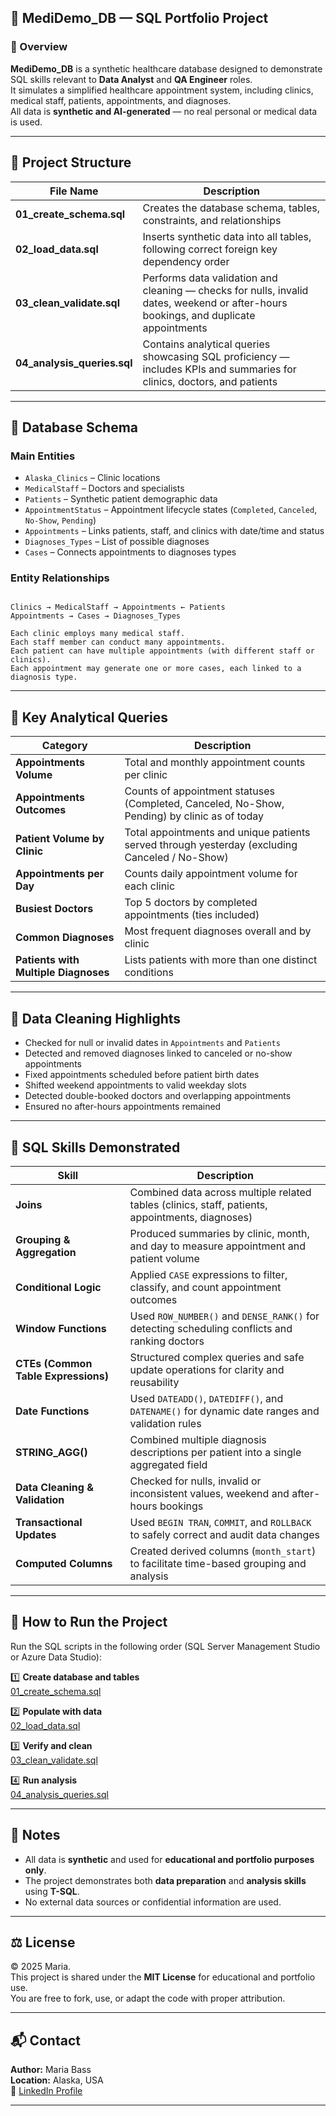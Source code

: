 ## 🏥 MediDemo_DB — SQL Portfolio Project

### 📌 Overview

**MediDemo_DB** is a synthetic healthcare database designed to demonstrate SQL skills relevant to **Data Analyst** and **QA Engineer** roles.  
It simulates a simplified healthcare appointment system, including clinics, medical staff, patients, appointments, and diagnoses.  
All data is **synthetic and AI-generated** — no real personal or medical data is used.

---

## 📂 Project Structure

| File Name | Description |
|------------|-------------|
| **01_create_schema.sql** | Creates the database schema, tables, constraints, and relationships |
| **02_load_data.sql** | Inserts synthetic data into all tables, following correct foreign key dependency order |
| **03_clean_validate.sql** | Performs data validation and cleaning — checks for nulls, invalid dates, weekend or after-hours bookings, and duplicate appointments |
| **04_analysis_queries.sql** | Contains analytical queries showcasing SQL proficiency — includes KPIs and summaries for clinics, doctors, and patients |

---

## 🧩 Database Schema  

### Main Entities

- `Alaska_Clinics` – Clinic locations  
- `MedicalStaff` – Doctors and specialists  
- `Patients` – Synthetic patient demographic data  
- `AppointmentStatus` – Appointment lifecycle states (`Completed`, `Canceled`, `No-Show`, `Pending`)  
- `Appointments` – Links patients, staff, and clinics with date/time and status  
- `Diagnoses_Types` – List of possible diagnoses  
- `Cases` – Connects appointments to diagnoses types  

### Entity Relationships

```text

Clinics → MedicalStaff → Appointments ← Patients  
Appointments → Cases → Diagnoses_Types

Each clinic employs many medical staff.  
Each staff member can conduct many appointments.  
Each patient can have multiple appointments (with different staff or clinics).  
Each appointment may generate one or more cases, each linked to a diagnosis type.
```

---

## 🎯 Key Analytical Queries  

| Category | Description |
|-----------|--------------|
| **Appointments Volume** | Total and monthly appointment counts per clinic |
| **Appointments Outcomes** | Counts of appointment statuses (Completed, Canceled, No-Show, Pending) by clinic as of today |
| **Patient Volume by Clinic** | Total appointments and unique patients served through yesterday (excluding Canceled / No-Show) |
| **Appointments per Day** | Counts daily appointment volume for each clinic |
| **Busiest Doctors** | Top 5 doctors by completed appointments (ties included) |
| **Common Diagnoses** | Most frequent diagnoses overall and by clinic |
| **Patients with Multiple Diagnoses** | Lists patients with more than one distinct conditions |

---

## 🧹 Data Cleaning Highlights

- Checked for null or invalid dates in `Appointments` and `Patients`  
- Detected and removed diagnoses linked to canceled or no-show appointments  
- Fixed appointments scheduled before patient birth dates  
- Shifted weekend appointments to valid weekday slots  
- Detected double-booked doctors and overlapping appointments  
- Ensured no after-hours appointments remained

---

## 🧮 SQL Skills Demonstrated

| Skill | Description |
|--------|-------------|
| **Joins** | Combined data across multiple related tables (clinics, staff, patients, appointments, diagnoses) |
| **Grouping & Aggregation** | Produced summaries by clinic, month, and day to measure appointment and patient volume |
| **Conditional Logic** | Applied `CASE` expressions to filter, classify, and count appointment outcomes |
| **Window Functions** | Used `ROW_NUMBER()` and `DENSE_RANK()` for detecting scheduling conflicts and ranking doctors |
| **CTEs (Common Table Expressions)** | Structured complex queries and safe update operations for clarity and reusability |
| **Date Functions** | Used `DATEADD()`, `DATEDIFF()`, and `DATENAME()` for dynamic date ranges and validation rules |
| **STRING_AGG()** | Combined multiple diagnosis descriptions per patient into a single aggregated field |
| **Data Cleaning & Validation** | Checked for nulls, invalid or inconsistent values, weekend and after-hours bookings |
| **Transactional Updates** | Used `BEGIN TRAN`, `COMMIT`, and `ROLLBACK` to safely correct and audit data changes |
| **Computed Columns** | Created derived columns (`month_start`) to facilitate time-based grouping and analysis |

---

## 🚦 How to Run the Project

Run the SQL scripts in the following order (SQL Server Management Studio or Azure Data Studio):

1️⃣ **Create database and tables**  
   [01_create_schema.sql](./01_create_schema.sql)

2️⃣ **Populate with data**  
   [02_load_data.sql](./02_load_data.sql)

3️⃣ **Verify and clean**  
   [03_clean_validate.sql](./03_clean_validate.sql)

4️⃣ **Run analysis**  
   [04_analysis_queries.sql](./04_analysis_queries.sql)

---

## 🧾 Notes

- All data is **synthetic** and used for **educational and portfolio purposes only**.  
- The project demonstrates both **data preparation** and **analysis skills** using **T-SQL**.  
- No external data sources or confidential information are used.

---

## ⚖️ License

© 2025 Maria.  
This project is shared under the **MIT License** for educational and portfolio use.  
You are free to fork, use, or adapt the code with proper attribution.

---

## 📬 Contact

**Author:** Maria Bass  
**Location:** Alaska, USA  
💼 [LinkedIn Profile](https://www.linkedin.com/in/maria-bass-4a422052/)  

---

